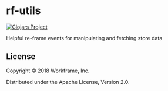 # rf-utils

[![Clojars Project](https://img.shields.io/clojars/v/com.workframe/rf-utils.svg)](https://clojars.org/com.workframe/rf-utils)

Helpful re-frame events for manipulating and fetching store data

## License

Copyright © 2018 Workframe, Inc.

Distributed under the Apache License, Version 2.0.
